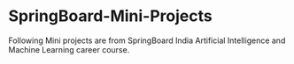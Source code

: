 # SpringBoard-Mini-Projects
Following Mini projects are from SpringBoard India Artificial Intelligence and Machine Learning career course.    
